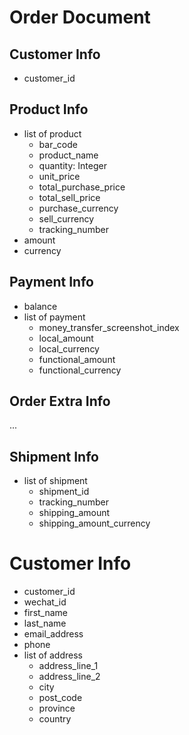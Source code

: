 # Order Document

## Customer Info
* customer_id
## Product Info
* list of product
    * bar_code
    * product_name
    * quantity: Integer
    * unit_price
    * total_purchase_price
    * total_sell_price
    * purchase_currency
    * sell_currency
    * tracking_number
* amount
* currency
## Payment Info
* balance
* list of payment
    * money_transfer_screenshot_index
    * local_amount
    * local_currency
    * functional_amount
    * functional_currency

## Order Extra Info
...
## Shipment Info
* list of shipment
    * shipment_id
    * tracking_number
    * shipping_amount
    * shipping_amount_currency


# Customer Info
* customer_id
* wechat_id
* first_name
* last_name
* email_address
* phone
* list of address
    * address_line_1
    * address_line_2
    * city
    * post_code
    * province
    * country

